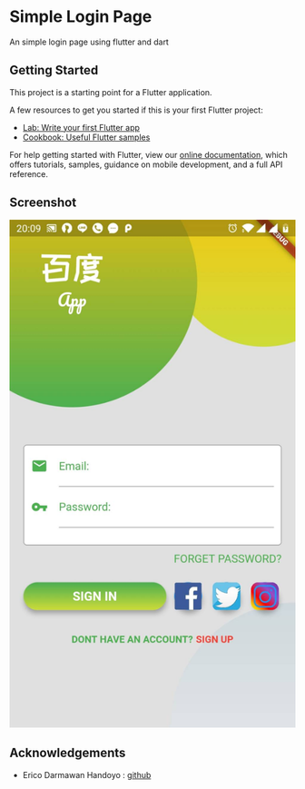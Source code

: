 # Simple Login Page
An simple login page using flutter and dart

## Getting Started

This project is a starting point for a Flutter application.

A few resources to get you started if this is your first Flutter project:

- [Lab: Write your first Flutter app](https://flutter.dev/docs/get-started/codelab)
- [Cookbook: Useful Flutter samples](https://flutter.dev/docs/cookbook)

For help getting started with Flutter, view our
[online documentation](https://flutter.dev/docs), which offers tutorials,
samples, guidance on mobile development, and a full API reference.

## Screenshot
![Image](https://github.com/raymondddenny/Flutter-Train/blob/master/simple_login_page/screenshot/Login%20Page.jpg)

## Acknowledgements
* Erico Darmawan Handoyo : [github](https://github.com/khewanxing)


